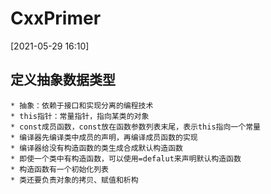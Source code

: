 # CxxPrimer

[2021-05-29 16:10] 
## 定义抽象数据类型
    * 抽象：依赖于接口和实现分离的编程技术
    * this指针：常量指针，指向某类的对象
    * const成员函数，const放在函数参数列表末尾，表示this指向一个常量
    * 编译器先编译类中成员的声明，再编译成员函数的实现
    * 编译器给没有构造函数的类生成合成默认构造函数
    * 即使一个类中有构造函数，可以使用=defalut来声明默认构造函数
    * 构造函数有一个初始化列表
    * 类还要负责对象的拷贝、赋值和析构